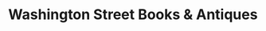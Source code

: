---
title: "Washington Street Books & Antiques"
url: /havre-de-grace/washington-street-books-and-antiques/
shop: books
---